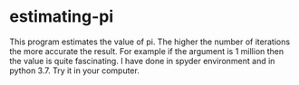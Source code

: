 # estimating-pi
This program estimates the value of pi. The higher the number of iterations the more accurate the result. For example if the argument is 1 million then the value is quite fascinating. I have done in spyder environment and in python 3.7. Try it in your computer.
